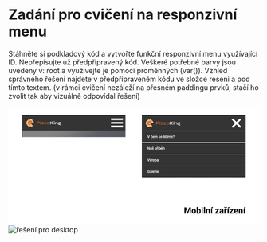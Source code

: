 # Zadání pro cvičení na responzivní menu
Stáhněte si podkladový kód a vytvořte funkční responzivní menu využívající ID. Nepřepisujte už předpřipravený kód. Veškeré potřebné barvy jsou uvedeny v: root a využívejte je pomocí proměnných (var()). Vzhled správného řešení najdete v předpřipraveném kódu ve složce reseni a pod tímto textem.
(v rámci cvičení nezáleží na přesném paddingu prvků, stačí ho zvolit tak aby vizuálně odpovídal řešení)

![řešení pro mobilní zařízení](./reseni_mobil.png)
![řešení pro desktop](https://github.com/pslib-cz/MP2023-24_Pacak-Tomas_Materialy-pro-vyuku-responzivniho-webdesignu/tree/main/CVI%C4%8CEN%C3%8D/responzivni_menu/reseni_desktop.png)
